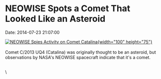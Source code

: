 NEOWISE Spots a Comet That Looked Like an Asteroid
==================================================

Date: 2014-07-23 21:07:00

[![NEOWISE Spies Activity on Comet
Catalina](http://www.jpl.nasa.gov/images/asteroid/20140723/pia18653-226.jpg){width="100"
height="75"}](http://www.jpl.nasa.gov/news/news.php?release=2014-241&rn=news.xml&rst=4227)\
\
Comet C/2013 UQ4 (Catalina) was originally thought to be an asteroid,
but observations by NASA\'s NEOWISE spacecraft indicate that it\'s a
comet.

\
\
